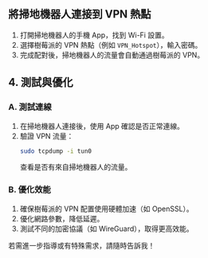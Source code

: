 ## 將掃地機器人連接到 VPN 熱點
1. 打開掃地機器人的手機 App，找到 Wi-Fi 設置。
2. 選擇樹莓派的 VPN 熱點（例如 `VPN_Hotspot`），輸入密碼。
3. 完成配對後，掃地機器人的流量會自動通過樹莓派的 VPN。



## 4. 測試與優化
### A. 測試連線
1. 在掃地機器人連接後，使用 App 確認是否正常連線。
2. 驗證 VPN 流量：
   ```bash
   sudo tcpdump -i tun0
   ```
   查看是否有來自掃地機器人的流量。

### B. 優化效能
1. 確保樹莓派的 VPN 配置使用硬體加速（如 OpenSSL）。
2. 優化網路參數，降低延遲。
3. 測試不同的加密協議（如 WireGuard），取得更高效能。



若需進一步指導或有特殊需求，請隨時告訴我！